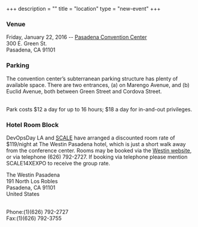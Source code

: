 +++
description = ""
title = "location"
type = "new-event"
+++
<h3>Venue</h3>
<p>
Friday, January 22, 2016 -- <a href="http://pasadenacenter.visitpasadena.com/">Pasadena Convention Center</a>
<br/>
300 E. Green St.</br>
Pasadena, CA 91101</br>
</p>

<h3>Parking</h3>
<p>
The convention center’s subterranean parking structure has plenty of available space. There are two entrances, (a) on Marengo Avenue, and (b) Euclid Avenue, both between Green Street and Cordova Street.<br/><br/>

Park costs $12 a day for up to 16 hours; $18 a day for in-and-out privileges.
</p>

<h3>Hotel Room Block</h3>

<p>DevOpsDay LA and <a href="http://www.socallinuxexpo.org">SCALE</a> have arranged a discounted room
rate of $119/night at The Westin Pasadena hotel, which is just a short walk away from the conference
center. Rooms may be booked via the <a href="https://www.starwoodmeeting.com/Book/SCALE14XEXPO">Westin website</a>,
or via telephone (626) 792-2727.  If booking via telephone please mention SCALE14XEXPO to receive
the group rate.</p>

<p>
The Westin Pasadena<br/>
191 North Los Robles<br/>
Pasadena, CA 91101<br/>
United States<br/><br/>

Phone:(1)(626) 792-2727<br/>
Fax:(1)(626) 792-3755<br/>
</p>
